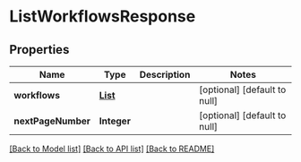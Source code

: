 # ListWorkflowsResponse
## Properties

| Name | Type | Description | Notes |
|------------ | ------------- | ------------- | -------------|
| **workflows** | [**List**](ScrapingWorkflow.md) |  | [optional] [default to null] |
| **nextPageNumber** | **Integer** |  | [optional] [default to null] |

[[Back to Model list]](../README.md#documentation-for-models) [[Back to API list]](../README.md#documentation-for-api-endpoints) [[Back to README]](../README.md)

